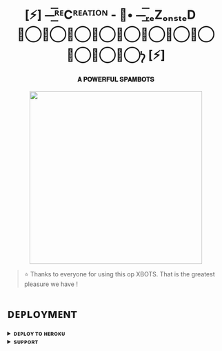 <h1 align="center"><b>[⚡] ⏤͟͟͞͞ᴿᴱCᴿᴱᴬᵀᴵᴼᴺ - 🎫• ⏤͟͟͞͞ᵣₑZₒₙₛₜₑDㅤᡃ⃝ᡃ⃝ᡃ⃝ᡃ⃝ᡃ⃝ᡃ⃝ᡃ⃝ᡃ⃝ᡃ⃝ᡃ⃝ᡃ⃝ᡃ [⚡]</b></h1>

<h4 align="center"> 𝐀 𝐏𝐎𝐖𝐄𝐑𝐅𝐔𝐋 𝐒𝐏𝐀𝐌𝐁𝐎𝐓𝐒</h4>

<p align="center"><a href="https://t.me/BHAGAD_BILLA"><img src="https://graph.org/file/c5e80e526321c9036fc6f.jpg" width="400"></a></p>


> ⭐️ Thanks to everyone for using this op XBOTS. That is the greatest pleasure we have !


# ᴅᴇᴘʟᴏʏᴍᴇɴᴛ


<details>
<summary><b>ᴅᴇᴘʟᴏʏ ᴛᴏ ʜᴇʀᴏᴋᴜ</b></summary>
<br>

[![Deploy](https://www.herokucdn.com/deploy/button.svg)](https://dashboard.heroku.com/new?template=https://http://github.com/Userbot33335/RECREATION-/tree/main)
</details>


<details>
<summary><b>sᴜᴘᴘᴏʀᴛ</b></summary>
<br>

<a href="https://t.me/BOT_DEVELOPING"><img src="https://img.shields.io/badge/Join-Telegram%20Channel-red.svg?logo=Telegram"></a>

</details>
